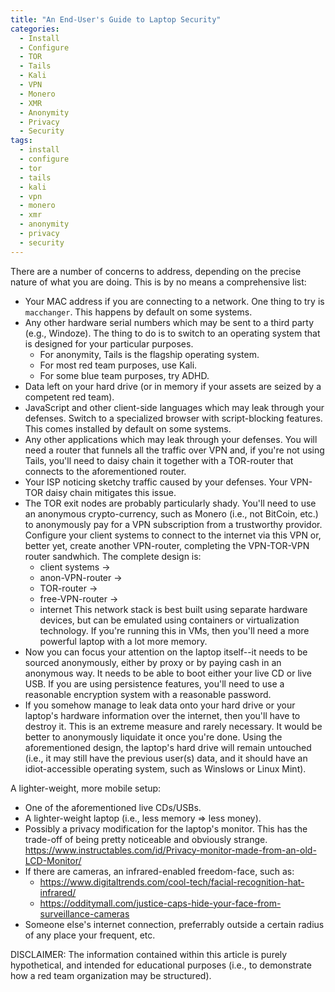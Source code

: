 ```yaml
---
title: "An End-User's Guide to Laptop Security"
categories:
  - Install
  - Configure
  - TOR
  - Tails
  - Kali
  - VPN
  - Monero
  - XMR
  - Anonymity
  - Privacy
  - Security
tags:
  - install
  - configure
  - tor
  - tails
  - kali
  - vpn
  - monero
  - xmr
  - anonymity
  - privacy
  - security
---
```


There are a number of concerns to address, depending on the precise nature of what you are doing. This is by no means a comprehensive list:
  - Your MAC address if you are connecting to a network.
    One thing to try is `macchanger`.
    This happens by default on some systems.
  - Any other hardware serial numbers which may be sent to a third party (e.g., Windoze).
    The thing to do is to switch to an operating system that is designed for your particular purposes.
      - For anonymity, Tails is the flagship operating system.
      - For most red team purposes, use Kali.
      - For some blue team purposes, try ADHD.
  - Data left on your hard drive (or in memory if your assets are seized by a competent red team).
  - JavaScript and other client-side languages which may leak through your defenses.
    Switch to a specialized browser with script-blocking features.
    This comes installed by default on some systems.
  - Any other applications which may leak through your defenses.
    You will need a router that funnels all the traffic over VPN and, if you're not using Tails, you'll need to daisy chain it together with a TOR-router that connects to the aforementioned router.
  - Your ISP noticing sketchy traffic caused by your defenses.
    Your VPN-TOR daisy chain mitigates this issue.
  - The TOR exit nodes are probably particularly shady.
    You'll need to use an anonymous crypto-currency, such as Monero (i.e., not BitCoin, etc.) to anonymously pay for a VPN subscription from a trustworthy providor.
    Configure your client systems to connect to the internet via this VPN or, better yet, create another VPN-router, completing the VPN-TOR-VPN router sandwhich.
    The complete design is:
      - client systems   ->
      - anon-VPN-router  ->
      - TOR-router       ->
      - free-VPN-router  ->
      - internet
    This network stack is best built using separate hardware devices, but can be emulated using containers or virtualization technology.
    If you're running this in VMs, then you'll need a more powerful laptop with a lot more memory.
  - Now you can focus your attention on the laptop itself--it needs to be sourced anonymously, either by proxy or by paying cash in an anonymous way.
    It needs to be able to boot either your live CD or live USB.
    If you are using persistence features, you'll need to use a reasonable encryption system with a reasonable password.
  - If you somehow manage to leak data onto your hard drive or your laptop's hardware information over the internet, then you'll have to destroy it.
    This is an extreme measure and rarely necessary.
    It would be better to anonymously liquidate it once you're done.
    Using the aforementioned design, the laptop's hard drive will remain untouched (i.e., it may still have the previous user(s) data, and it should have an idiot-accessible operating system, such as Winslows or Linux Mint).

A lighter-weight, more mobile setup:
  - One of the aforementioned live CDs/USBs.
  - A lighter-weight laptop (i.e., less memory => less money).
  - Possibly a privacy modification for the laptop's monitor.
    This has the trade-off of being pretty noticeable and obviously strange.
    https://www.instructables.com/id/Privacy-monitor-made-from-an-old-LCD-Monitor/
  - If there are cameras, an infrared-enabled freedom-face, such as:
      - https://www.digitaltrends.com/cool-tech/facial-recognition-hat-infrared/
      - https://odditymall.com/justice-caps-hide-your-face-from-surveillance-cameras
  - Someone else's internet connection, preferrably outside a certain radius of any place your frequent, etc.

DISCLAIMER:
The information contained within this article is purely hypothetical,
and intended for educational purposes
(i.e., to demonstrate how a red team organization may be structured).
